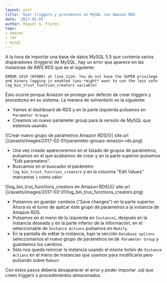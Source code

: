 ```yaml
---
layout: post
title: 'Usar triggers y procedures en MySQL con Amazon RDS'
date: '2017-02-01'
author: Miguel G. Flores
tags:
- amazon
- rds
- mysql
---
```


A la hora de importar una base de datos MySQL 5.5 que contenía varios disparadores (triggers) de MySQL, hay un error
que aparece en las instancias de AWS RDS que es el siguiente:

```
ERROR 1419 (HY000) at line 1116: You do not have the SUPER privilege and binary logging is enabled (you *might* want to use the less safe log_bin_trust_function_creators variable)
```

Ésto ocurre porque Amazon se protege por defecto de crear triggers y procedures en su sistema. La manera de solventarlo
es la siguiente:

- Vamos al dashboard de RDS y en la parte izquierda pulsamos en `Parameter Groups`
- Creamos un nuevo parámeter group para la versión de MySQL que estemos usando.

![Crear nuevo grupo de parámetros Amazon RDS]({{ site.url }}/assets/images/2017-02-01/parameter-groups-amazon-rds.png)

- Una vez creado apareceremos en el listado de grupos de parámetros, pulsamos en el que acabamos de crear y en la parte 
superior pulsamos "Edit parameters".
- Buscamos en el buscador el parámetro `log_bin_trust_function_creators` y en la columna "Edit Values" marcamos `1` como valor

![log_bin_trus_functions_creators en Amazon RDS]({{ site.url }}/assets/images/2017-02-01/log_bin_trus_functions_creators.png)

- Pulsamos en guardar cambios ("Save changes") en la parte superior. Ahora es el turno de aplicar éste grupo
de parámetros a la instancia de Amazon RDS.
- Pulsamos en el menú de la izquierda en `Instances`, después en la instancia deseada y en la parte inferior de la información,
en el seleccionable de `Instance Actions` pulsamos en `Modify`.
- En la pantalla de editar la instancia, bajo  la sección `Database options` seleccionamos el nuevo grupo de parámetros en
`DB Parameter Group` y guardamos los cambios.
- Sólo nos queda reiniciar la instancia usando el mismo botón de `Instance Actions` en el menú de instancias que usamos para
modificarla pero pulsando sobre `Reboot`

Con éstos pasos debería desaparecer el error y poder importar .sql que creen triggers o procedimientos almacenados.

